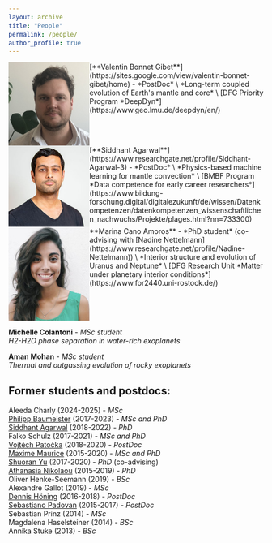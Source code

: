 ```yaml
---
layout: archive
title: "People"
permalink: /people/
author_profile: true
---
```


<img align="left" src="../images/valentin.png" alt="" width="160"/>  
[**Valentin Bonnet Gibet**](https://sites.google.com/view/valentin-bonnet-gibet/home) - *PostDoc* \
*Long-term coupled evolution of Earth's mantle and core* \
[DFG Priority Program *DeepDyn*](https://www.geo.lmu.de/deepdyn/en/)
<br clear="left"/>

<img align="left" src="../images/sid.jpg" alt="" width="160"/>  
[**Siddhant Agarwal**](https://www.researchgate.net/profile/Siddhant-Agarwal-3) - *PostDoc* \
*Physics-based machine learning for mantle convection* \
[BMBF Program *Data competence for early career researchers*](https://www.bildung-forschung.digital/digitalezukunft/de/wissen/Datenkompetenzen/datenkompetenzen_wissenschaftlichen_nachwuchs/Projekte/plages.html?nn=733300)
<br clear="left"/>

<img align="left" src="../images/marina.jpg" alt="" width="160"/>  
**Marina Cano Amoros** - *PhD student* (co-advising with [Nadine Nettelmann](https://www.researchgate.net/profile/Nadine-Nettelmann)) \
*Interior structure and evolution of Uranus and Neptune* \
[DFG Research Unit *Matter under planetary interior conditions*](https://www.for2440.uni-rostock.de/)
<br clear="left"/>

**Michelle Colantoni** - *MSc student* \
*H2-H2O phase separation in water-rich exoplanets*

**Aman Mohan** - *MSc student* \
*Thermal and outgassing evolution of rocky exoplanets*

## Former students and postdocs:
Aleeda Charly (2024-2025) - *MSc* \
[Philipp Baumeister](https://philippbaumeister.github.io/) (2017-2023) - *MSc and PhD* \
[Siddhant Agarwal](https://www.researchgate.net/profile/Siddhant-Agarwal-3) (2018-2022) - *PhD* \
Falko Schulz (2017-2021) - *MSc and PhD* \
[Vojtěch Patočka](http://geo.mff.cuni.cz/~patocka/)  (2018-2020) - *PostDoc* \
[Maxime Maurice](https://www.researchgate.net/profile/Maxime-Maurice) (2015-2020) - *MSc and PhD* \
[Shuoran Yu](https://www.researchgate.net/profile/Shuoran-Yu) (2017-2020) - *PhD* (co-advising)\
[Athanasia Nikolaou](https://www.researchgate.net/profile/Athanasia_Nikolaou) (2015-2019) - *PhD* \
Oliver Henke-Seemann (2019) - *BSc* \
Alexandre Gallot (2019) - *MSc* \
[Dennis Höning](http://www.dhoening.de/) (2016-2018) - *PostDoc* \
[Sebastiano Padovan](https://www.researchgate.net/profile/Sebastiano_Padovan) (2015-2017) - *PostDoc* \
Sebastian Prinz (2014) - *MSc* \
Magdalena Haselsteiner (2014) - *BSc* \
Annika Stuke (2013) - *BSc*
